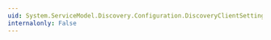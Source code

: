 ```yaml
---
uid: System.ServiceModel.Discovery.Configuration.DiscoveryClientSettingsElement
internalonly: False
---
```

